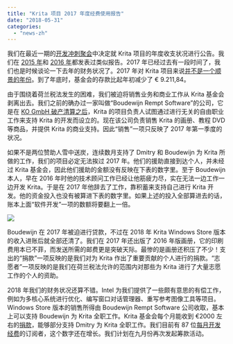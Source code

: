 ```yaml
---
title: "Krita 项目 2017 年度经费使用报告"
date: "2018-05-31"
categories: 
  - "news-zh"
---
```


我们在最近一期的[开发冲刺聚会](https://krita.org/zh/item/krita-2018-sprint-report-zh/)中决定就 Krita 项目的年度收支状况进行公告。我们在 [2015 年](https://krita.org/en/item/funding-krita/)和 [2016 年](https://krita.org/en/item/funding-kritas-development/)都发表过类似报告。2017 年已经过去有一段时间了，我们也是时候谈论一下去年的财务状况了。2017 年对 Krita 项目来说[并不是一个顺景的年份](https://krita.org/en/item/krita-foundation-in-trouble/)。到了年底时，基金会的存款比起年初减少了 € 9.211,84。

由于围绕着荷兰税法发生的困难，我们被迫将销售业务和商业工作从 Krita 基金会剥离出去。我们之前的确办过一家叫做“Boudewijn Rempt Software”的公司，它是在 [KO GmbH 破产清算之后](https://krita.org/en/item/krita-and-ko-gmbh/)，Krita 的项目负责人试图通过进行无关的自由职业工作来支持 Krita 的开发而设立的。现在该公司负责销售 Krita 的画册、教程 DVD 等商品，并提供 Krita 的商业支持。因此“销售”一项只反映了 2017 年第一季度的状况。

如果不是两位赞助人雪中送炭，连续数月支持了 Dmitry 和 Boudewijn 为 Krita 所做的工作，我们的项目必定无法挨过 2017 年。他们的援助直接到达个人，并未经过 Krita 基金会，因此他们援助的金额没有反映在下表的数字里。至于 Boudewijn 本人，早在 2016 年时他的技术顾问工作已经让他筋疲力尽，实在无法一边工作一边开发 Krita。于是在 2017 年他辞去了工作，靠积蓄来支持自己进行 Krita 开发。他的资金投入也没有被算进下表的数字里。如果上述的投入全部算进去的话，账本上面“软件开发”一项的数额将要翻上一倍。

[![](/images/posts/2018/krita_2017_funding_zh.png)](/images/posts/2018/krita_2017_funding_zh.png)

Boudewijn 在 2017 年被迫进行贷款，不过在 2018 年 Krita Windows Store 版本的收入进账后就全部还清了。我们在 2017 年还出版了 2016 年版画册，它的印刷费用本已不菲，而发送所需的邮费更是突破天际。最惨的是画册还积压了不少！支出的“捐款”一项反映的是我们对为 Krita 作出了重要贡献的个人进行的捐款。“志愿者”一项反映的是我们在荷兰税法允许的范围内对那些为 Krita 进行了大量志愿工作的个人的资助。

2018 年我们的财务状况还算不错。Intel 为我们提供了一些颇有意思的有偿工作，例如为多核心系统进行优化、编写窗口对话管理器、重写参考图像工具等项目。Windows Store 版本的销售所得由 Boudewijn Rempt Software 公司收取，基本上可以支持 Boudewijn 为 Krita 全职工作。Krita 基金会每个月能收到 €2000 左右的[捐款](https://krita.org/zh/support-us-zh/donation-zh/)，能够部分支持 Dmitry 为 Krita 全职工作。我们目前有 87 位[每月开发经费](https://krita.org/zh/support-us-zh/monthly-subscription-zh/)的订阅者，这个数字还在增长。我们计划在九月份再次发起筹款活动。
